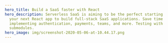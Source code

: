 ```yaml
---
hero_title: Build a SaaS faster with React
hero_description: Serverless SaaS is aiming to be the perfect starting point for
  your next React app to build full-stack SaaS applications. Save time and skip
  implementing authentication, payments, teams, and more. Testing with
  submodules.
hero_image: img/screenshot-2020-05-06-at-10.44.17.png
---
```

